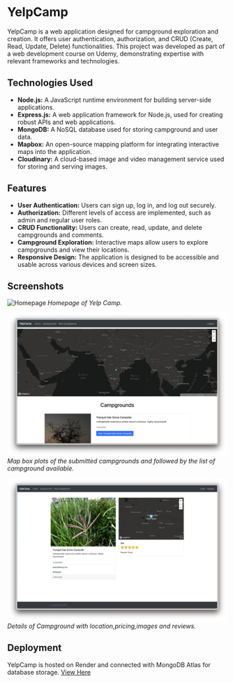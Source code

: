 # YelpCamp

YelpCamp is a web application designed for campground exploration and creation. It offers user authentication, authorization, and CRUD (Create, Read, Update, Delete) functionalities. This project was developed as part of a web development course on Udemy, demonstrating expertise with relevant frameworks and technologies.

## Technologies Used

- **Node.js:** A JavaScript runtime environment for building server-side applications.
- **Express.js:** A web application framework for Node.js, used for creating robust APIs and web applications.
- **MongoDB:** A NoSQL database used for storing campground and user data.
- **Mapbox:** An open-source mapping platform for integrating interactive maps into the application.
- **Cloudinary:** A cloud-based image and video management service used for storing and serving images.

## Features

- **User Authentication:** Users can sign up, log in, and log out securely.
- **Authorization:** Different levels of access are implemented, such as admin and regular user roles.
- **CRUD Functionality:** Users can create, read, update, and delete campgrounds and comments.
- **Campground Exploration:** Interactive maps allow users to explore campgrounds and view their locations.
- **Responsive Design:** The application is designed to be accessible and usable across various devices and screen sizes.

## Screenshots

![Homepage](assets/home.png)
_Homepage of Yelp Camp._

![Campgrounds](assets/campgrounds.png)
_Map box plots of the submitted campgrounds and followed by the list of campground available._

![Campground_Index](assets/camp_index.png)
_Details of Campground with location,pricing,images and reviews._

## Deployment

YelpCamp is hosted on Render and connected with MongoDB Atlas for database storage. [View Here](https://yelpcamp-india-vric.onrender.com/)

<!-- ## To run the project locally, follow these steps:

1. **Clone the repository:**

   ```bash
   git clone https://github.com/your-username/yelpcamp.git
   ```

2. **Install dependencies**

   ```bash
   cd yelpcamp
   npm install
   ```

3. **Set up environment variables**

   _Create a .env file in the root directory and add the following variables:_

   ```
   PORT=3000
   MONGODB_URI=your-mongodb-uri
   MAPBOX_TOKEN=your-mapbox-token
   CLOUDINARY_CLOUD_NAME=your-cloudinary-cloud-name
   CLOUDINARY_API_KEY=your-cloudinary-api-key
   CLOUDINARY_API_SECRET=your-cloudinary-api-secret
   ```

4. **MongoDB**
   Open a new terminal and type `brew services start mongodb-community` to start your local mongodb for the project to work on your local database.
   ```bash
   brew services start mongodb-community
   ``` -->
